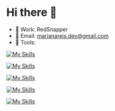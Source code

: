 # Hi there 👋

- 🔭 Work: RedSnapper
- 💬 Email: marianareis.dev@gmail.com
- 💚 Tools:

[![My Skills](https://skillicons.dev/icons?i=html,css,sass,tailwind)](https://skillicons.dev)

[![My Skills](https://skillicons.dev/icons?i=js,vue,react,astro,nuxt,next)](https://skillicons.dev)

[![My Skills](https://skillicons.dev/icons?i=git,github,jquery)](https://skillicons.dev)

[![My Skills](https://skillicons.dev/icons?i=figma,xd,vscode)](https://skillicons.dev)

[![My Skills](https://skillicons.dev/icons?i=laravel,webpack,vite,vercel)](https://skillicons.dev)
